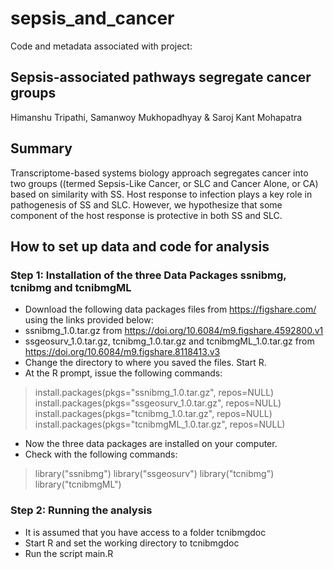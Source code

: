 # sepsis_and_cancer
Code and metadata associated with project: 
## Sepsis-associated pathways segregate cancer groups 
Himanshu Tripathi, Samanwoy Mukhopadhyay &amp; Saroj Kant Mohapatra
## Summary
Transcriptome-based systems biology approach segregates cancer into two groups ((termed Sepsis-Like Cancer, or SLC and Cancer Alone, or CA) based on similarity with SS. Host response to infection plays a key role in pathogenesis of SS and SLC. However, we hypothesize that some component of the host response is protective in both SS and SLC.
## How to set up data and code for analysis
### Step 1: Installation of the three Data Packages ssnibmg, tcnibmg and tcnibmgML
- Download the following data packages files from https://figshare.com/ using the links provided
below:
- ssnibmg_1.0.tar.gz from https://doi.org/10.6084/m9.figshare.4592800.v1
- ssgeosurv_1.0.tar.gz, tcnibmg_1.0.tar.gz and tcnibmgML_1.0.tar.gz from
https://doi.org/10.6084/m9.figshare.8118413.v3
- Change the directory to where you saved the files. Start R.
- At the R prompt, issue the following commands:
> install.packages(pkgs="ssnibmg_1.0.tar.gz", repos=NULL)
> install.packages(pkgs="ssgeosurv_1.0.tar.gz", repos=NULL)
> install.packages(pkgs="tcnibmg_1.0.tar.gz", repos=NULL)
> install.packages(pkgs="tcnibmgML_1.0.tar.gz", repos=NULL)
- Now the three data packages are installed on your computer.
- Check with the following commands:
> library("ssnibmg")
> library("ssgeosurv")
> library("tcnibmg")
> library("tcnibmgML")
### Step 2: Running the analysis
- It is assumed that you have access to a folder tcnibmgdoc
- Start R and set the working directory to tcnibmgdoc
- Run the script main.R
